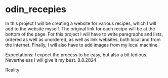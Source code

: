 # odin_recepies

In this project I will be creating a website for various recipes, which I will add to the website myself. The original link for each recipe will be at the bottom of the page. For this project I will have to write paragraphs and lists, ordered as well as unordered, as well as link websites, both local and from the internet. FInally, I will also have to add images from my local machine. 

Expectations: I expect the process to be easy, but also a bit tedious. Nevertheless I will give it my best. 8.8.2024

Reality: 